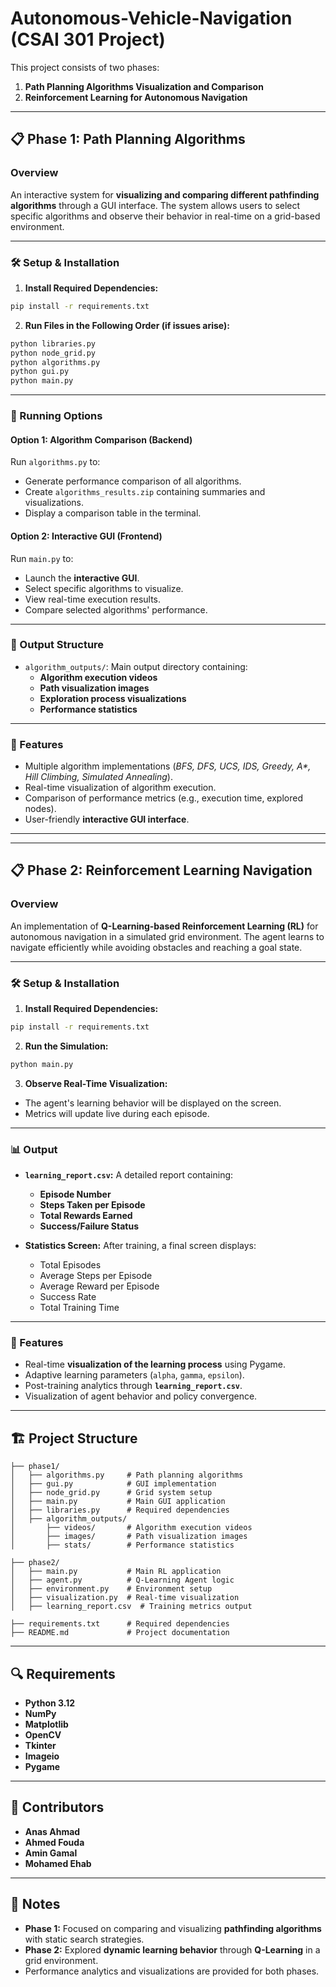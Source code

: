 # **Autonomous-Vehicle-Navigation (CSAI 301 Project)**  

This project consists of two phases:  
1. **Path Planning Algorithms Visualization and Comparison**  
2. **Reinforcement Learning for Autonomous Navigation**  

---

## **📋 Phase 1: Path Planning Algorithms**

### **Overview**  
An interactive system for **visualizing and comparing different pathfinding algorithms** through a GUI interface. The system allows users to select specific algorithms and observe their behavior in real-time on a grid-based environment.

---

### **🛠 Setup & Installation**

1. **Install Required Dependencies:**  
```bash
pip install -r requirements.txt
```

2. **Run Files in the Following Order (if issues arise):**  
```bash
python libraries.py
python node_grid.py
python algorithms.py
python gui.py
python main.py
```

---

### **🔄 Running Options**

#### **Option 1: Algorithm Comparison (Backend)**  
Run `algorithms.py` to:  
- Generate performance comparison of all algorithms.  
- Create `algorithms_results.zip` containing summaries and visualizations.  
- Display a comparison table in the terminal.

#### **Option 2: Interactive GUI (Frontend)**  
Run `main.py` to:  
- Launch the **interactive GUI**.  
- Select specific algorithms to visualize.  
- View real-time execution results.  
- Compare selected algorithms' performance.

---

### **📂 Output Structure**
- `algorithm_outputs/`: Main output directory containing:  
   - **Algorithm execution videos**  
   - **Path visualization images**  
   - **Exploration process visualizations**  
   - **Performance statistics**  

---

### **🎯 Features**
- Multiple algorithm implementations (*BFS, DFS, UCS, IDS, Greedy, A\*, Hill Climbing, Simulated Annealing*).  
- Real-time visualization of algorithm execution.  
- Comparison of performance metrics (e.g., execution time, explored nodes).  
- User-friendly **interactive GUI interface**.

---
---
## **📋 Phase 2: Reinforcement Learning Navigation**

### **Overview**  
An implementation of **Q-Learning-based Reinforcement Learning (RL)** for autonomous navigation in a simulated grid environment. The agent learns to navigate efficiently while avoiding obstacles and reaching a goal state.

---

### **🛠 Setup & Installation**

1. **Install Required Dependencies:**  
```bash
pip install -r requirements.txt
```

2. **Run the Simulation:**  
```bash
python main.py
```

3. **Observe Real-Time Visualization:**  
- The agent's learning behavior will be displayed on the screen.  
- Metrics will update live during each episode.

---

### **📊 Output**
- **`learning_report.csv`:** A detailed report containing:  
   - **Episode Number**  
   - **Steps Taken per Episode**  
   - **Total Rewards Earned**  
   - **Success/Failure Status**  

- **Statistics Screen:** After training, a final screen displays:  
   - Total Episodes  
   - Average Steps per Episode  
   - Average Reward per Episode  
   - Success Rate  
   - Total Training Time  

---

### **🎯 Features**
- Real-time **visualization of the learning process** using Pygame.  
- Adaptive learning parameters (`alpha`, `gamma`, `epsilon`).  
- Post-training analytics through **`learning_report.csv`**.  
- Visualization of agent behavior and policy convergence.

---

## **🏗 Project Structure**

```
├── phase1/
│   ├── algorithms.py     # Path planning algorithms
│   ├── gui.py            # GUI implementation
│   ├── node_grid.py      # Grid system setup
│   ├── main.py           # Main GUI application
│   ├── libraries.py      # Required dependencies
│   ├── algorithm_outputs/ 
│       ├── videos/       # Algorithm execution videos
│       ├── images/       # Path visualization images
│       ├── stats/        # Performance statistics

├── phase2/
│   ├── main.py           # Main RL application
│   ├── agent.py          # Q-Learning Agent logic
│   ├── environment.py    # Environment setup
│   ├── visualization.py  # Real-time visualization
│   ├── learning_report.csv  # Training metrics output

├── requirements.txt      # Required dependencies
├── README.md             # Project documentation
```

---

## **🔍 Requirements**

- **Python 3.12**  
- **NumPy**  
- **Matplotlib**  
- **OpenCV**  
- **Tkinter**  
- **Imageio**  
- **Pygame**  

---

## **👥 Contributors**

- **Anas Ahmad**  
- **Ahmed Fouda**  
- **Amin Gamal**  
- **Mohamed Ehab**  

---

## **📝 Notes**

- **Phase 1:** Focused on comparing and visualizing **pathfinding algorithms** with static search strategies.  
- **Phase 2:** Explored **dynamic learning behavior** through **Q-Learning** in a grid environment.  
- Performance analytics and visualizations are provided for both phases.  
